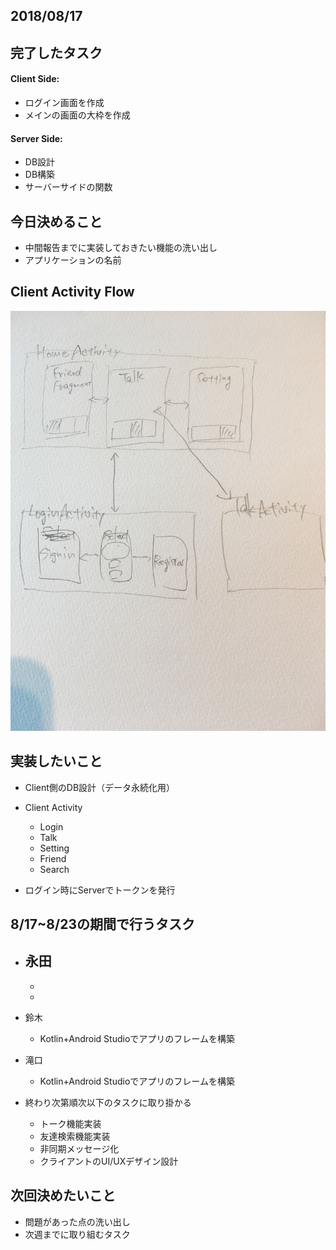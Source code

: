 

## 2018/08/17

## 完了したタスク
#### Client Side:
- ログイン画面を作成
- メインの画面の大枠を作成

#### Server Side:
- DB設計
- DB構築
- サーバーサイドの関数

## 今日決めること
+ 中間報告までに実装しておきたい機能の洗い出し
+ アプリケーションの名前

## Client Activity Flow
![image](https://github.com/line-school2018summer/Tokyo_B_Client/blob/master/Minutes/image01.jpg)

## 実装したいこと
+ Client側のDB設計（データ永続化用）
+ Client Activity
  - Login
  - Talk
  - Setting
  - Friend
  - Search

+ ログイン時にServerでトークンを発行

## 8/17~8/23の期間で行うタスク
+ 永田
  - 
  - 
  - 

+ 鈴木
  - Kotlin+Android Studioでアプリのフレームを構築
+ 滝口
  - Kotlin+Android Studioでアプリのフレームを構築

+ 終わり次第順次以下のタスクに取り掛かる
  - トーク機能実装
  - 友達検索機能実装
  - 非同期メッセージ化
  - クライアントのUI/UXデザイン設計

## 次回決めたいこと
+ 問題があった点の洗い出し
+ 次週までに取り組むタスク
